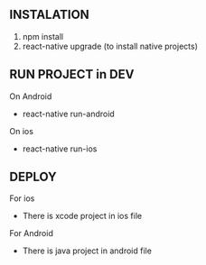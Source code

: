 INSTALATION
-----------

1. npm install
2. react-native upgrade (to install native projects)

RUN PROJECT in DEV
------------------

On Android
* react-native run-android <br>

On ios
* react-native run-ios <br>

DEPLOY
------

For ios

* There is xcode project in ios file <br>

For Android

* There is java project in android file <br>
